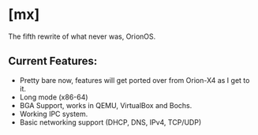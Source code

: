 # [mx] #

The fifth rewrite of what never was, OrionOS.



## Current Features: ##

- Pretty bare now, features will get ported over from Orion-X4 as I get to it.
- Long mode (x86-64)
- BGA Support, works in QEMU, VirtualBox and Bochs.
- Working IPC system.
- Basic networking support (DHCP, DNS, IPv4, TCP/UDP)




